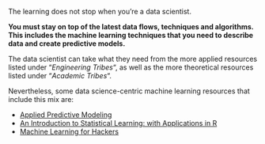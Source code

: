 The learning does not stop when you’re a data scientist.

**You must stay on top of the latest data flows, techniques and algorithms. This includes the machine learning techniques that you need to describe data and create predictive models.**

The data scientist can take what they need from the more applied resources listed under “_Engineering Tribes_“, as well as the more theoretical resources listed under “_Academic Tribes_“.

Nevertheless, some data science-centric machine learning resources that include this mix are:

-   [Applied Predictive Modeling](https://amzn.to/3iFPHhq)
-   [An Introduction to Statistical Learning: with Applications in R](https://amzn.to/3gYt0V9)
-   [Machine Learning for Hackers](https://amzn.to/3kNsV92)
